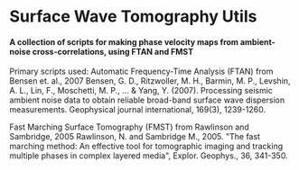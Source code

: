 # Surface Wave Tomography Utils
#### A collection of scripts for making phase velocity maps from ambient-noise cross-correlations, using FTAN and FMST

Primary scripts used:
Automatic Frequency-Time Analysis (FTAN) from Bensen et. al., 2007
Bensen, G. D., Ritzwoller, M. H., Barmin, M. P., Levshin, A. L., Lin, F., Moschetti, M. P., ... & Yang, Y. (2007). Processing seismic ambient noise data to obtain reliable broad-band surface wave dispersion measurements. Geophysical journal international, 169(3), 1239-1260.

Fast Marching Surface Tomography (FMST) from Rawlinson and Sambridge, 2005
Rawlinson, N. and Sambridge M., 2005. "The fast marching method: An effective tool for tomographic imaging and tracking multiple phases in complex layered media", Explor. Geophys., 36, 341-350.
